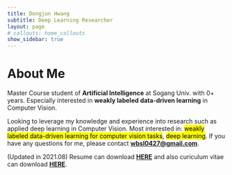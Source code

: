 ```yaml
---
title: Dongjun Hwang
subtitle: Deep Learning Researcher
layout: page
# callouts: home_callouts
show_sidebar: true
---
```


# About Me

Master Course student of <b>Artificial Intelligence</b> at Sogang Univ. with 0+ years. Especially interested in <b>weakly labeled data-driven learning</b> in Computer Vision.


Looking to leverage my knowledge and experience into research such as applied deep learning in Computer Vision. Most interested in: <mark>weakly labeled data-driven learning for computer vision tasks</mark>, <mark>deep learning</mark>. If you have any questions for me, please contact <b>wbsl0427@gmail.com</b>.

(Updated in 2021.08)
Resume can download <b><a href="https://drive.google.com/file/d/1cTcfNDkC256Iuc2vdT7zzcVXwZ6pIfBF/view?usp=sharing">HERE</a></b> and also curiculum vitae can download <b><a href="https://drive.google.com/file/d/14DKe4euXJrhPP9RpT2tEaifMj4OH2dio/view?usp=sharing">HERE</a></b>.
